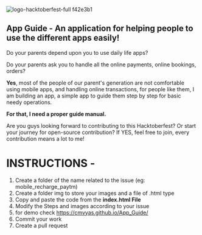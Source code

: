 ![logo-hacktoberfest-full f42e3b1](https://user-images.githubusercontent.com/60023906/136013441-5e3fc354-21de-48b6-8917-3fa4f71aa184.png)


## App Guide - An application for helping people to use the different apps easily!

Do your parents depend upon you to use daily life apps? 

Do your parents ask you to handle all the online payments, online bookings, orders? 

**Yes**, most of the people of our parent's generation are not comfortable using mobile apps, and handling online transactions,
for people like them, I am building an app, a simple app to guide them step by step for basic needy operations.

**For that, I need a proper guide manual.**

Are you guys looking forward to contributing to this Hacktoberfest?                               Or start your journey for open-source contribution?
If YES, feel free to join, every contribution means a lot to me!

# INSTRUCTIONS -

1. Create a folder of the name related to the issue (eg: mobile_recharge_paytm)
2. Create a folder img to store your images and a file of .html type
3. Copy and paste the code from the **index.html File**
4. Modify the Steps and images according to your issue
5. for demo check https://cmvyas.github.io/App_Guide/
6. Commit your work
7. Create a pull request



